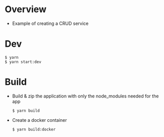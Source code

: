 # Overview
- Example of creating a CRUD service


# Dev
```shell
$ yarn 
$ yarn start:dev
```

# Build
- Build & zip the application with only the node_modules needed for the app
  ```shell
  $ yarn build
  ```
- Create a docker container
  ```shell
  $ yarn build:docker
  ```


